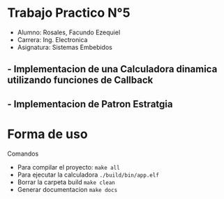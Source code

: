 # Trabajo Practico N°5

+ Alumno: Rosales, Facundo Ezequiel
+ Carrera: Ing. Electronica
+ Asignatura: Sistemas Embebidos

## - Implementacion de una Calculadora dinamica utilizando funciones de Callback
## - Implementacion de Patron Estratgia

# Forma de uso

Comandos

+ Para compilar el proyecto: `make all`
+ Para ejecutar la calculadora `./build/bin/app.elf`
+ Borrar la carpeta build `make clean`
+ Generar documentacion `make docs`

